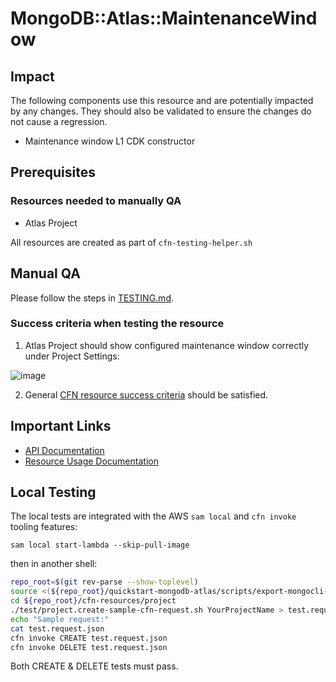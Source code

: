 # MongoDB::Atlas::MaintenanceWindow

## Impact 
The following components use this resource and are potentially impacted by any changes. They should also be validated to ensure the changes do not cause a regression.
 - Maintenance window L1 CDK constructor



## Prerequisites 
### Resources needed to manually QA
- Atlas Project

All resources are created as part of `cfn-testing-helper.sh`

## Manual QA
Please follow the steps in [TESTING.md](../../../TESTING.md).


### Success criteria when testing the resource
1. Atlas Project should show configured maintenance window correctly under Project Settings:

![image](https://user-images.githubusercontent.com/122359335/227540482-6f021ea1-7b7e-4fbf-b883-1d9e0e2eea9a.png)

2. General [CFN resource success criteria](../../../TESTING.md#success-criteria-when-testing-the-resource) should be satisfied.

## Important Links
- [API Documentation](https://www.mongodb.com/docs/api/doc/atlas-admin-api-v2/group/endpoint-maintenance-windows)
- [Resource Usage Documentation](https://www.mongodb.com/docs/atlas/tutorial/cluster-maintenance-window/)

## Local Testing

The local tests are integrated with the AWS `sam local` and `cfn invoke` tooling features:

```
sam local start-lambda --skip-pull-image
```
then in another shell:
```bash
repo_root=$(git rev-parse --show-toplevel)
source <(${repo_root}/quickstart-mongodb-atlas/scripts/export-mongocli-config.py)
cd ${repo_root}/cfn-resources/project
./test/project.create-sample-cfn-request.sh YourProjectName > test.request.json 
echo "Sample request:"
cat test.request.json
cfn invoke CREATE test.request.json 
cfn invoke DELETE test.request.json 
```

Both CREATE & DELETE tests must pass.